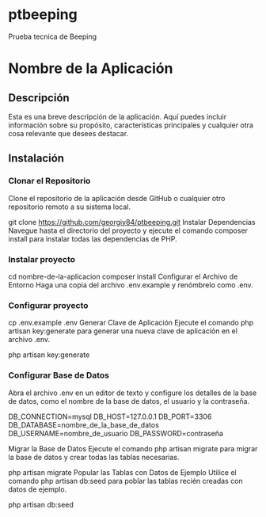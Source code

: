 # ptbeeping
Prueba tecnica de Beeping

# Nombre de la Aplicación

## Descripción
Esta es una breve descripción de la aplicación. Aquí puedes incluir información sobre su propósito, características principales y cualquier otra cosa relevante que desees destacar.

## Instalación

### Clonar el Repositorio
Clone el repositorio de la aplicación desde GitHub o cualquier otro repositorio remoto a su sistema local.

git clone https://github.com/georgiy84/ptbeeping.git
Instalar Dependencias
Navegue hasta el directorio del proyecto y ejecute el comando composer install para instalar todas las dependencias de PHP.

### Instalar proyecto
cd nombre-de-la-aplicacion
composer install
Configurar el Archivo de Entorno
Haga una copia del archivo .env.example y renómbrelo como .env.

### Configurar proyecto
cp .env.example .env
Generar Clave de Aplicación
Ejecute el comando php artisan key:generate para generar una nueva clave de aplicación en el archivo .env.

php artisan key:generate

### Configurar Base de Datos
Abra el archivo .env en un editor de texto y configure los detalles de la base de datos, como el nombre de la base de datos, el usuario y la contraseña.


DB_CONNECTION=mysql
DB_HOST=127.0.0.1
DB_PORT=3306
DB_DATABASE=nombre_de_la_base_de_datos
DB_USERNAME=nombre_de_usuario
DB_PASSWORD=contraseña

Migrar la Base de Datos
Ejecute el comando php artisan migrate para migrar la base de datos y crear todas las tablas necesarias.

php artisan migrate
Popular las Tablas con Datos de Ejemplo
Utilice el comando php artisan db:seed para poblar las tablas recién creadas con datos de ejemplo.

php artisan db:seed
